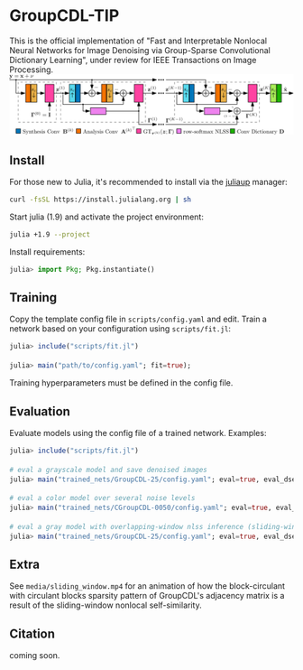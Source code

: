 # GroupCDL-TIP
This is the official implementation of "Fast and Interpretable Nonlocal Neural
Networks for Image Denoising via Group-Sparse Convolutional Dictionary
Learning", under review for IEEE Transactions on Image Processing.
![GroupCDL Architecture](media/gcdl_arch.png)

## Install
For those new to Julia, it's recommended to install via the [juliaup](https://github.com/JuliaLang/juliaup) manager:
```bash
curl -fsSL https://install.julialang.org | sh
```

Start julia (1.9) and activate the project environment:
```bash
julia +1.9 --project
```

Install requirements:
```julia
julia> import Pkg; Pkg.instantiate()
```

## Training
Copy the template config file in `scripts/config.yaml` and edit.
Train a network based on your configuration using `scripts/fit.jl`:
```julia
julia> include("scripts/fit.jl")

julia> main("path/to/config.yaml"; fit=true);
```
Training hyperparameters must be defined in the config file.

## Evaluation
Evaluate models using the config file of a trained network. Examples:
```julia
julia> include("scripts/fit.jl")

# eval a grayscale model and save denoised images
julia> main("trained_nets/GroupCDL-25/config.yaml"; eval=true, eval_dsetpath="dataset/NikoSet10", eval_awgn=25, eval_save_image=true);

# eval a color model over several noise levels
julia> main("trained_nets/CGroupCDL-0050/config.yaml"; eval=true, eval_dsetpath="dataset/Kodak", eval_awgn=5:5:50);

# eval a gray model with overlapping-window nlss inference (sliding-window is default)
julia> main("trained_nets/GroupCDL-25/config.yaml"; eval=true, eval_dsetpath="dataset/CBSD68", eval_awgn=25, eval_overlapping_window=true, eval_overlapping_window_stride=35);
```

## Extra
See `media/sliding_window.mp4` for an animation of how the block-circulant with circulant blocks sparsity pattern
of GroupCDL's adjacency matrix is a result of the sliding-window nonlocal self-similarity.

## Citation
coming soon.
